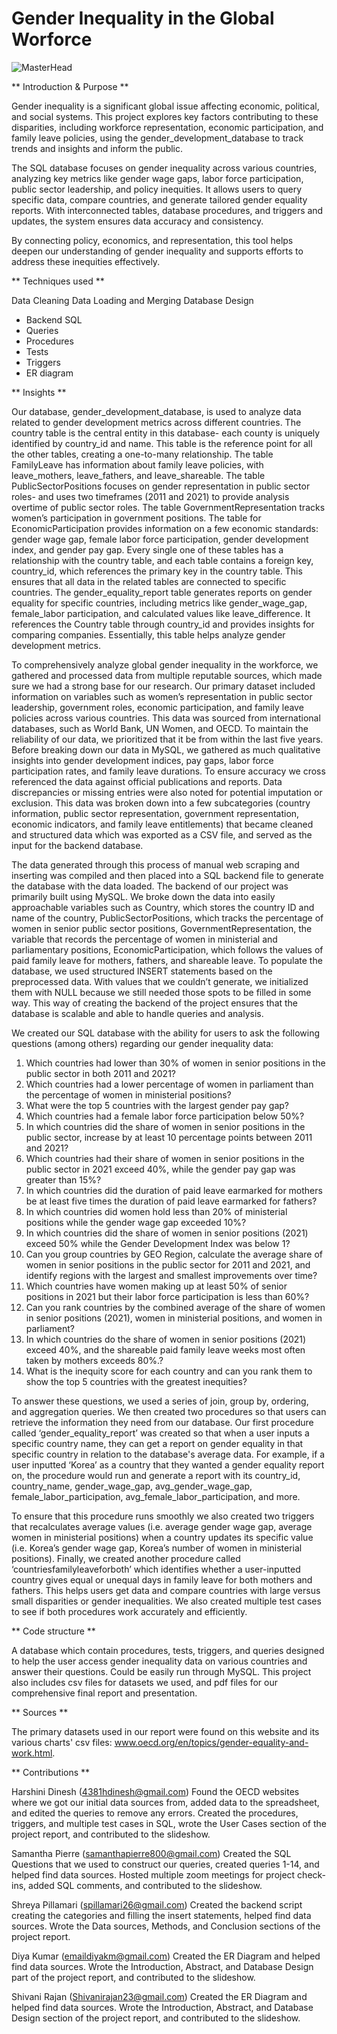 # Gender Inequality in the Global Worforce
![MasterHead](https://plus.unsplash.com/premium_photo-1711987622842-28b4caf88651?q=80&w=2918&auto=format&fit=crop&ixlib=rb-4.0.3&ixid=M3wxMjA3fDB8MHxwaG90by1wYWdlfHx8fGVufDB8fHx8fA%3D%3D)

** Introduction & Purpose **

Gender inequality is a significant global issue affecting economic, political, and social systems. This project explores key factors contributing to these disparities, including workforce representation, economic participation, and family leave policies, using the gender_development_database to track trends and insights and inform the public.

The SQL database focuses on gender inequality across various countries, analyzing key metrics like gender wage gaps, labor force participation, public sector leadership, and policy inequities. It allows users to query specific data, compare countries, and generate tailored gender equality reports. With interconnected tables, database procedures, and triggers and updates, the system ensures data accuracy and consistency.

By connecting policy, economics, and representation, this tool helps deepen our understanding of gender inequality and supports efforts to address these inequities effectively.

** Techniques used **

Data Cleaning
Data Loading and Merging
Database Design
- Backend SQL
- Queries
- Procedures
- Tests
- Triggers
- ER diagram
  
** Insights **

Our database, gender_development_database, is used to analyze data related to gender development metrics across different countries. The country table is the central entity in this database- each county is uniquely identified by country_id and name. This table is the reference point for all the other tables, creating a one-to-many relationship. The table FamilyLeave has information about family leave policies, with leave_mothers, leave_fathers, and leave_shareable. The table PublicSectorPositions focuses on gender representation in public sector roles- and uses two timeframes (2011 and 2021)  to provide analysis overtime of public sector roles. The table GovernmentRepresentation tracks women’s participation in government positions. The table for EconomicParticipation provides information on a few economic standards: gender wage gap, female labor force participation, gender development index, and gender pay gap. Every single one of these tables has a relationship with the country table, and each table contains a foreign key, country_id, which references the primary key in the country table. This ensures that all data in the related tables are connected to specific countries. The gender_equality_report table generates reports on gender equality for specific countries, including metrics like gender_wage_gap, female_labor participation, and calculated values like leave_difference. It references the Country table through country_id and provides insights for comparing companies. Essentially, this table helps analyze gender development metrics.

To comprehensively analyze global gender inequality in the workforce, we gathered and processed data from multiple reputable sources, which made sure we had a strong base for our research. Our primary dataset included information on variables such as women’s representation in public sector leadership, government roles, economic participation, and family leave policies across various countries. This data was sourced from international databases, such as World Bank, UN Women, and OECD. To maintain the reliability of our data, we prioritized that it be from within the last five years. Before breaking down our data in MySQL, we gathered as much qualitative insights into gender development indices, pay gaps, labor force participation rates, and family leave durations. To ensure accuracy we cross referenced the data against official publications and reports. Data discrepancies or missing entries were also noted for potential imputation or exclusion. This data was broken down into a few subcategories (country information, public sector representation, government representation, economic indicators, and family leave entitlements) that became cleaned and structured data which was exported as a CSV file, and served as the input for the backend database. 

The data generated through this process of manual web scraping and inserting was compiled and then placed into a SQL backend file to generate the database with the data loaded. The backend of our project was primarily built using MySQL. We broke down the data into easily approachable variables such as Country, which stores the country ID and name of the country, PublicSectorPositions, which tracks the percentage of women in senior public sector positions, GovernmentRepresentation, the variable that records the percentage of women in ministerial and parliamentary positions, EconomicParticipation, which follows the values of paid family leave for mothers, fathers, and shareable leave. To populate the database, we used structured INSERT statements based on the preprocessed data. With values that we couldn’t generate, we initialized them with NULL because we still needed those spots to be filled in some way. This way of creating the backend of the project ensures that the database is scalable and able to handle queries and analysis.

We created our SQL database with the ability for users to ask the following questions (among others) regarding our gender inequality data:

1. Which countries had lower than 30%  of women in senior positions in the public sector in both 2011 and 2021?
2. Which countries had a lower percentage of women in parliament than the percentage of women in ministerial positions?
3. What were the top 5 countries with the largest gender pay gap?
4. Which countries had a female labor force participation below 50%?
5. In which countries did the share of women in senior positions in the public sector, increase by at least 10 percentage points between 2011 and 2021?
6. Which countries had their share of women in senior positions in the public sector in 2021 exceed 40%, while the gender pay gap was greater than 15%?
7. In which countries did the duration of paid leave earmarked for mothers be at least five times the duration of paid leave earmarked for fathers?
8. In which countries did women hold less than 20% of ministerial positions while the gender wage gap exceeded 10%?
9. In which countries did the share of women in senior positions (2021) exceed 50% while the Gender Development Index was below 1?
10. Can you  group countries by GEO Region, calculate the average share of women in senior positions in the public sector for 2011 and 2021, and identify regions with the largest and smallest improvements over time?
11. Which countries have women making up at least 50% of senior positions in 2021 but their labor force participation is less than 60%?
12. Can you rank countries by the combined average of the share of women in senior positions (2021), women in ministerial positions, and women in parliament?
13. In which countries do the share of women in senior positions (2021) exceed 40%, and the shareable paid family leave weeks most often taken by mothers exceeds 80%.?
14. What is the inequity score for each country and can you rank them to show the top 5 countries with the greatest inequities?

To answer these questions, we used a series of join, group by, ordering, and aggregation queries. We then created two procedures so that users can retrieve the information they need from our database. Our first procedure called ‘gender_equality_report’ was created so that when a user inputs a specific country name, they can get a report on gender equality in that specific country in relation to the database's average data. For example, if a user inputted ‘Korea’ as a country that they wanted a gender equality report on, the procedure would run and generate a report with its country_id, country_name, gender_wage_gap, avg_gender_wage_gap, female_labor_participation, avg_female_labor_participation, and more. 

To ensure that this procedure runs smoothly we also created two triggers that recalculates average values (i.e. average gender wage gap, average women in ministerial positions)  when a country updates its specific value (i.e. Korea’s gender wage gap, Korea’s number of women in ministerial positions). Finally, we created another procedure called ‘countriesfamilyleaveforboth’ which identifies whether a user-inputted country gives equal or unequal days in family leave for both mothers and fathers. This helps users get data and compare countries with large versus small disparities or gender inequalities. We also created multiple test cases to see if both procedures work accurately and efficiently.

** Code structure **

A database which contain procedures, tests, triggers, and queries designed to help the user access gender inequality data on various countries and answer their questions. Could be easily run through MySQL. This project also includes csv files for datasets we used, and pdf files for our comprehensive final report and presentation.

** Sources **

The primary datasets used in our report were found on this website and its various charts' csv files:
www.oecd.org/en/topics/gender-equality-and-work.html.

** Contributions **

Harshini Dinesh (4381hdinesh@gmail.com)
Found the OECD websites where we got our initial data sources from, added data to the spreadsheet, and edited the queries to remove any errors.
Created the procedures, triggers, and multiple test cases in SQL, wrote the User Cases section of the project report, and contributed to the slideshow.

Samantha Pierre (samanthapierre800@gmail.com)
Created the SQL Questions that we used to construct our queries, created queries 1-14, and helped find data sources.
Hosted multiple zoom meetings for project check-ins, added SQL comments, and contributed to the slideshow. 

Shreya Pillamari (spillamari26@gmail.com)
Created the backend script creating the categories and filling the insert statements, helped find data sources.
Wrote the Data sources, Methods, and Conclusion sections of the project report.

Diya Kumar (emaildiyakm@gmail.com)
Created the ER Diagram and helped find data sources.
Wrote the Introduction, Abstract, and Database Design part of the project report, and contributed to the slideshow. 

Shivani Rajan (Shivanirajan23@gmail.com)
Created the ER Diagram and helped find data sources.
Wrote the Introduction, Abstract, and Database Design section of the project report, and contributed to the slideshow.
